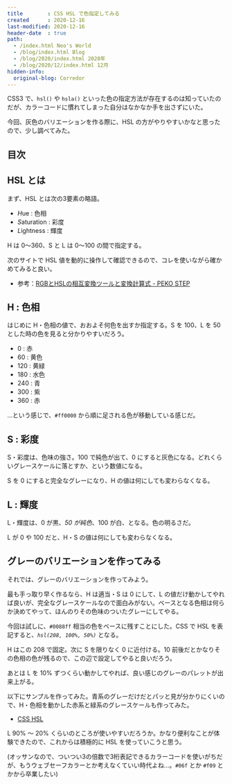 ```yaml
---
title        : CSS HSL で色指定してみる
created      : 2020-12-16
last-modified: 2020-12-16
header-date  : true
path:
  - /index.html Neo's World
  - /blog/index.html Blog
  - /blog/2020/index.html 2020年
  - /blog/2020/12/index.html 12月
hidden-info:
  original-blog: Corredor
---
```


CSS3 で、`hsl()` や `hsla()` といった色の指定方法が存在するのは知っていたのだが、カラーコードに慣れてしまった自分はなかなか手を出さずにいた。

今回、灰色のバリエーションを作る際に、HSL の方がやりやすいかなと思ったので、少し調べてみた。

## 目次

## HSL とは

まず、HSL とは次の3要素の略語。

- *H*ue : 色相
- *S*aturation : 彩度
- *L*ightness : 輝度

H は 0〜360、S と L は 0〜100 の間で指定する。

次のサイトで HSL 値を動的に操作して確認できるので、コレを使いながら確かめてみると良い。

- 参考：[RGBとHSLの相互変換ツールと変換計算式 - PEKO STEP](https://www.peko-step.com/tool/hslrgb.html)

## H : 色相

はじめに H・色相の値で、おおよそ何色を出すか指定する。S を 100、L を 50 とした時の色を見ると分かりやすいだろう。

- 0 : 赤
- 60 : 黄色
- 120 : 黄緑
- 180 : 水色
- 240 : 青
- 300 : 紫
- 360 : 赤

…という感じで、`#ff0000` から順に足される色が移動している感じだ。

## S : 彩度

S・彩度は、色味の強さ。100 で純色が出て、0 にすると灰色になる。どれくらいグレースケールに落とすか、という数値になる。

S を 0 にすると完全なグレーになり、H の値は何にしても変わらなくなる。

## L : 輝度

L・輝度は、0 が黒、*50 が純色*、100 が白、となる。色の明るさだ。

L が 0 や 100 だと、H・S の値は何にしても変わらなくなる。

## グレーのバリエーションを作ってみる

それでは、グレーのバリエーションを作ってみよう。

最も手っ取り早く作るなら、H は適当・S は 0 にして、L の値だけ動かしてやれば良いが、完全なグレースケールなので面白みがない。ベースとなる色相は何らか決めてやって、ほんのりその色味のついたグレーにしてやる。

今回は試しに、`#0088ff` 相当の色をベースに残すことにした。CSS で HSL を表記すると、*`hsl(208, 100%, 50%)`* となる。

H はこの 208 で固定。次に S を限りなく 0 に近付ける。10 前後だとかなりその色相の色が残るので、この辺で設定してやると良いだろう。

あとは L を 10% ずつくらい動かしてやれば、良い感じのグレーのパレットが出来上がる。

以下にサンプルを作ってみた。青系のグレーだけだとパッと見が分かりにくいので、H・色相を動かした赤系と緑系のグレースケールも作ってみた。

- [CSS HSL](https://neos21.github.io/frontend-sandboxes/css-hsl/index.html)

L 90% 〜 20% くらいのところが使いやすいだろうか。かなり便利なことが体験できたので、これからは積極的に HSL を使っていこうと思う。

(オッサンなので、ついつい3の倍数で3桁表記できるカラーコードを使いがちだが、もうウェブセーフカラーとか考えなくていい時代よね…。`#06f` とか `#f09` とかから卒業したい)
